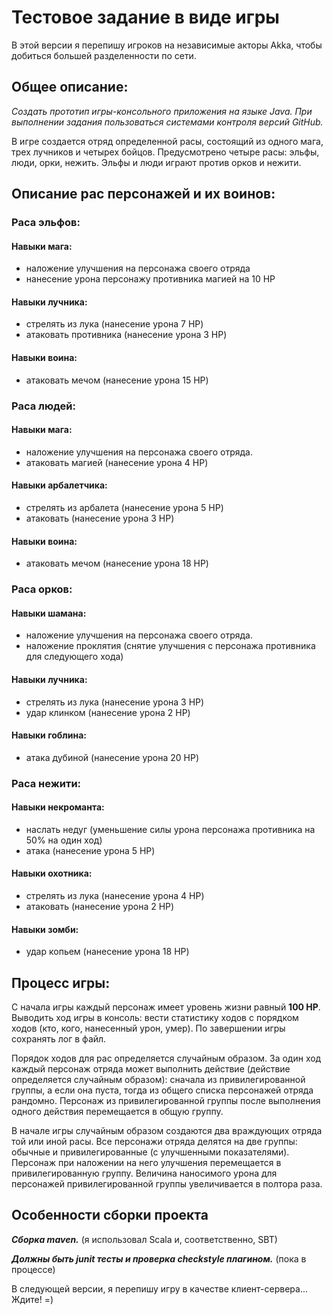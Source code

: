 # Тестовое задание в виде игры

В этой версии я перепишу игроков на независимые акторы Akka, чтобы добиться большей разделенности по сети.

## Общее описание:
*Создать прототип игры-консольного приложения на языке Java. 
При выполнении задания пользоваться системами контроля версий GitHub.*

В игре создается отряд определенной расы, состоящий из одного мага, трех лучников и четырех бойцов.
Предусмотрено четыре расы: эльфы, люди, орки, нежить. Эльфы и люди играют против орков и нежити.

## Описание рас персонажей и их воинов:

### Раса эльфов:
#### Навыки мага:
* наложение улучшения на персонажа своего отряда
* нанесение урона персонажу противника магией на 10 HP

#### Навыки лучника:
* стрелять из лука (нанесение урона 7 HP)
* атаковать противника (нанесение урона 3 HP)

#### Навыки воина:
* атаковать мечом (нанесение урона 15 HP)

### Раса людей:
#### Навыки мага:
* наложение улучшения на персонажа своего отряда.
* атаковать магией (нанесение урона 4 HP)

#### Навыки арбалетчика:
* стрелять из арбалета (нанесение урона 5 HP)
* атаковать (нанесение урона 3 HP)

#### Навыки воина:
* атаковать мечом (нанесение урона 18 HP)

### Раса орков:
#### Навыки шамана:
* наложение улучшения на персонажа своего отряда.
* наложение проклятия (снятие улучшения с персонажа противника для следующего хода)

#### Навыки лучника:
* стрелять из лука (нанесение урона 3 HP)
* удар клинком (нанесение урона 2 HP)

#### Навыки гоблина:
* атака дубиной (нанесение урона 20 HP)

### Раса нежити:
#### Навыки некроманта:
* наслать недуг (уменьшение силы урона персонажа противника на 50% на один ход)
* атака (нанесение урона 5 HP)

#### Навыки охотника:
* стрелять из лука (нанесение урона 4 HP)
* атаковать (нанесение урона 2 HP)

#### Навыки зомби:
* удар копьем (нанесение урона 18 HP)

## Процесс игры:
С начала игры каждый персонаж имеет уровень жизни равный **100 HP**.
Выводить ход игры в консоль: вести статистику ходов с порядком ходов (кто, кого, нанесенный урон, умер). По завершении игры сохранять лог в файл.

Порядок ходов для рас определяется случайным образом.
За один ход каждый персонаж отряда может выполнить действие (действие определяется случайным образом):
сначала из привилегированной группы, а если она пуста, тогда из общего списка персонажей отряда рандомно.
Персонаж из привилегированной группы после выполнения одного действия перемещается в общую группу.

В начале игры случайным образом создаются два враждующих отряда той или иной расы.
Все персонажи отряда делятся на две группы: обычные и привилегированные (с улучшенными показателями).
Персонаж при наложении на него улучшения перемещается в привилегированную группу.
Величина наносимого урона для персонажей привилегированной группы увеличивается в полтора раза.

## Особенности сборки проекта
***Сборка maven.*** (я использовал Scala и, соответственно, SBT)

***Должны быть junit тесты и проверка checkstyle плагином.*** (пока в процессе)



В следующей версии, я перепишу игру в качестве клиент-сервера... Ждите! =)